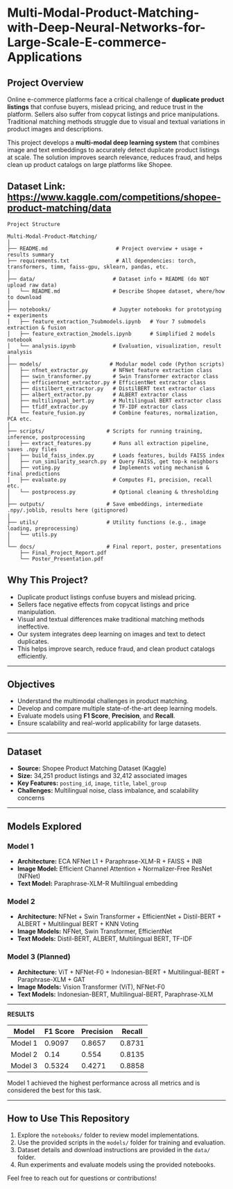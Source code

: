 # Multi-Modal-Product-Matching-with-Deep-Neural-Networks-for-Large-Scale-E-commerce-Applications

## Project Overview

Online e-commerce platforms face a critical challenge of **duplicate product listings** that confuse buyers, mislead pricing, and reduce trust in the platform. Sellers also suffer from copycat listings and price manipulations. Traditional matching methods struggle due to visual and textual variations in product images and descriptions.

This project develops a **multi-modal deep learning system** that combines image and text embeddings to accurately detect duplicate product listings at scale. The solution improves search relevance, reduces fraud, and helps clean up product catalogs on large platforms like Shopee.

Dataset Link: https://www.kaggle.com/competitions/shopee-product-matching/data
---

```
Project Structure 

Multi-Modal-Product-Matching/
│
├── README.md                      # Project overview + usage + results summary
├── requirements.txt               # All dependencies: torch, transformers, timm, faiss-gpu, sklearn, pandas, etc.
│
├── data/                         # Dataset info + README (do NOT upload raw data)
│   └── README.md                 # Describe Shopee dataset, where/how to download
│
├── notebooks/                    # Jupyter notebooks for prototyping + experiments
│   ├── feature_extraction_7submodels.ipynb   # Your 7 submodels extraction & fusion
│   ├── feature_extraction_2models.ipynb      # Simplified 2 models notebook
│   └── analysis.ipynb            # Evaluation, visualization, result analysis
│
├── models/                      # Modular model code (Python scripts)
│   ├── nfnet_extractor.py        # NFNet feature extraction class
│   ├── swin_transformer.py       # Swin Transformer extractor class
│   ├── efficientnet_extractor.py # EfficientNet extractor class
│   ├── distilbert_extractor.py   # DistilBERT text extractor class
│   ├── albert_extractor.py       # ALBERT extractor class
│   ├── multilingual_bert.py      # Multilingual BERT extractor class
│   ├── tfidf_extractor.py        # TF-IDF extractor class
│   └── feature_fusion.py         # Combine features, normalization, PCA etc.
│
├── scripts/                    # Scripts for running training, inference, postprocessing
│   ├── extract_features.py       # Runs all extraction pipeline, saves .npy files
│   ├── build_faiss_index.py      # Loads features, builds FAISS index
│   ├── run_similarity_search.py  # Query FAISS, get top-k neighbors
│   ├── voting.py                 # Implements voting mechanism & final predictions
│   ├── evaluate.py               # Computes F1, precision, recall etc.
│   └── postprocess.py            # Optional cleaning & thresholding
│
├── outputs/                    # Save embeddings, intermediate .npy/.joblib, results here (gitignored)
│
├── utils/                      # Utility functions (e.g., image loading, preprocessing)
│   └── utils.py
│
└── docs/                       # Final report, poster, presentations
    ├── Final_Project_Report.pdf
    └── Poster_Presentation.pdf
```

## Why This Project?

- Duplicate product listings confuse buyers and mislead pricing.
- Sellers face negative effects from copycat listings and price manipulation.
- Visual and textual differences make traditional matching methods ineffective.
- Our system integrates deep learning on images and text to detect duplicates.
- This helps improve search, reduce fraud, and clean product catalogs efficiently.

---

## Objectives

- Understand the multimodal challenges in product matching.
- Develop and compare multiple state-of-the-art deep learning models.
- Evaluate models using **F1 Score**, **Precision**, and **Recall**.
- Ensure scalability and real-world applicability for large datasets.

---

## Dataset

- **Source:** Shopee Product Matching Dataset (Kaggle)
- **Size:** 34,251 product listings and 32,412 associated images
- **Key Features:** `posting_id`, `image`, `title`, `label_group`
- **Challenges:** Multilingual noise, class imbalance, and scalability concerns

---

## Models Explored

### Model 1
- **Architecture:** ECA NFNet L1 + Paraphrase-XLM-R + FAISS + INB
- **Image Model:** Efficient Channel Attention + Normalizer-Free ResNet (NFNet)
- **Text Model:** Paraphrase-XLM-R Multilingual embedding

### Model 2
- **Architecture:** NFNet + Swin Transformer + EfficientNet + Distil-BERT + ALBERT + Multilingual BERT + KNN Voting
- **Image Models:** NFNet, Swin Transformer, EfficientNet
- **Text Models:** Distil-BERT, ALBERT, Multilingual BERT, TF-IDF

### Model 3 (Planned)
- **Architecture:** ViT + NFNet-F0 + Indonesian-BERT + Multilingual-BERT + Paraphrase-XLM + GAT
- **Image Models:** Vision Transformer (ViT), NFNet-F0
- **Text Models:** Indonesian-BERT, Multilingual-BERT, Paraphrase-XLM

---

**RESULTS**

| Model   | F1 Score | Precision | Recall  |
|---------|----------|-----------|---------|
| Model 1 | 0.9097   | 0.8657    | 0.8731  |
| Model 2 | 0.14     | 0.554     | 0.8135  |
| Model 3 | 0.5324   | 0.4271    | 0.8858  |

Model 1 achieved the highest performance across all metrics and is considered the best for this task.

---

## How to Use This Repository

1. Explore the `notebooks/` folder to review model implementations.
2. Use the provided scripts in the `models/` folder for training and evaluation.
3. Dataset details and download instructions are provided in the `data/` folder.
4. Run experiments and evaluate models using the provided notebooks.


Feel free to reach out for questions or contributions!

